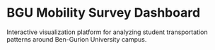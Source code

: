 # BGU Mobility Survey Dashboard

Interactive visualization platform for analyzing student transportation patterns around Ben-Gurion University campus.